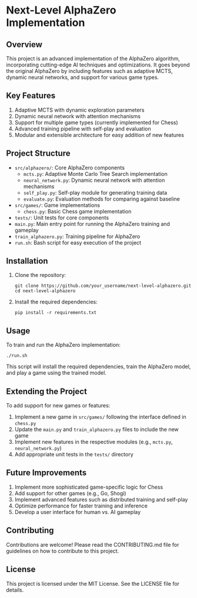 
# Next-Level AlphaZero Implementation

## Overview

This project is an advanced implementation of the AlphaZero algorithm, incorporating cutting-edge AI techniques and optimizations. It goes beyond the original AlphaZero by including features such as adaptive MCTS, dynamic neural networks, and support for various game types.

## Key Features

1. Adaptive MCTS with dynamic exploration parameters
2. Dynamic neural network with attention mechanisms
3. Support for multiple game types (currently implemented for Chess)
4. Advanced training pipeline with self-play and evaluation
5. Modular and extensible architecture for easy addition of new features

## Project Structure

- `src/alphazero/`: Core AlphaZero components
  - `mcts.py`: Adaptive Monte Carlo Tree Search implementation
  - `neural_network.py`: Dynamic neural network with attention mechanisms
  - `self_play.py`: Self-play module for generating training data
  - `evaluate.py`: Evaluation methods for comparing against baseline
- `src/games/`: Game implementations
  - `chess.py`: Basic Chess game implementation
- `tests/`: Unit tests for core components
- `main.py`: Main entry point for running the AlphaZero training and gameplay
- `train_alphazero.py`: Training pipeline for AlphaZero
- `run.sh`: Bash script for easy execution of the project

## Installation

1. Clone the repository:
   ```
   git clone https://github.com/your_username/next-level-alphazero.git
   cd next-level-alphazero
   ```

2. Install the required dependencies:
   ```
   pip install -r requirements.txt
   ```

## Usage

To train and run the AlphaZero implementation:

```
./run.sh
```

This script will install the required dependencies, train the AlphaZero model, and play a game using the trained model.

## Extending the Project

To add support for new games or features:

1. Implement a new game in `src/games/` following the interface defined in `chess.py`
2. Update the `main.py` and `train_alphazero.py` files to include the new game
3. Implement new features in the respective modules (e.g., `mcts.py`, `neural_network.py`)
4. Add appropriate unit tests in the `tests/` directory

## Future Improvements

1. Implement more sophisticated game-specific logic for Chess
2. Add support for other games (e.g., Go, Shogi)
3. Implement advanced features such as distributed training and self-play
4. Optimize performance for faster training and inference
5. Develop a user interface for human vs. AI gameplay

## Contributing

Contributions are welcome! Please read the CONTRIBUTING.md file for guidelines on how to contribute to this project.

## License

This project is licensed under the MIT License. See the LICENSE file for details.
